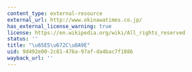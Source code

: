 ```yaml
---
content_type: external-resource
external_url: http://www.okinawatimes.co.jp/
has_external_license_warning: true
license: https://en.wikipedia.org/wiki/All_rights_reserved
status: ''
title: "\u65E5\u672C\u8A9E"
uid: 9d492e00-2c81-476a-97af-da4bac7f1086
wayback_url: ''
---
```

